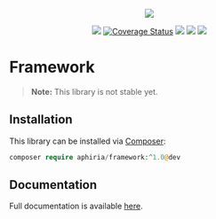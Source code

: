 <p align="center"><a href="https://www.aphiria.com" target="_blank" title="Aphiria"><img src="https://www.aphiria.com/images/aphiria-logo.svg"></a></p>

<p align="center">
<a href="https://github.com/aphiria/framework/actions"><img src="https://github.com/aphiria/framework/workflows/ci/badge.svg"></a>
<a href='https://coveralls.io/github/aphiria/framework?branch=master'><img src='https://coveralls.io/repos/github/aphiria/framework/badge.svg?branch=master' alt='Coverage Status' /></a>
<a href="https://packagist.org/packages/aphiria/framework"><img src="https://poser.pugx.org/aphiria/framework/v/stable.svg"></a>
<a href="https://packagist.org/packages/aphiria/framework"><img src="https://poser.pugx.org/aphiria/framework/v/unstable.svg"></a>
<a href="https://packagist.org/packages/aphiria/framework"><img src="https://poser.pugx.org/aphiria/framework/license.svg"></a>
</p>

# Framework

> **Note:** This library is not stable yet.

## Installation

This library can be installed via [Composer](https://getcomposer.org/download/):

```php
composer require aphiria/framework:^1.0@dev
```

## Documentation

Full documentation is available <a href="https://www.aphiria.com/docs/master" target="_blank">here</a>.
